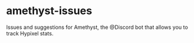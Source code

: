 # amethyst-issues
Issues and suggestions for Amethyst, the @Discord bot that allows you to track Hypixel stats.

